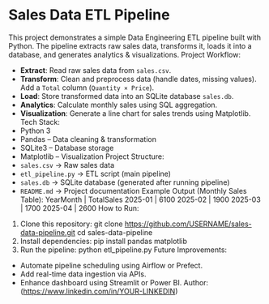 # Sales Data ETL Pipeline
This project demonstrates a simple Data Engineering ETL pipeline built with Python. The pipeline extracts raw sales data, transforms it, loads it into a database, and generates analytics & visualizations.
Project Workflow:
- **Extract**: Read raw sales data from `sales.csv`.
- **Transform**: Clean and preprocess data (handle dates, missing values). Add a `Total` column (`Quantity × Price`).
- **Load**: Store transformed data into an SQLite database `sales.db`.
- **Analytics**: Calculate monthly sales using SQL aggregation.
- **Visualization**: Generate a line chart for sales trends using Matplotlib.
Tech Stack:
- Python 3
- Pandas – Data cleaning & transformation
- SQLite3 – Database storage
- Matplotlib – Visualization
Project Structure:
- `sales.csv` → Raw sales data
- `etl_pipeline.py` → ETL script (main pipeline)
- `sales.db` → SQLite database (generated after running pipeline)
- `README.md` → Project documentation
Example Output (Monthly Sales Table):
YearMonth | TotalSales
2025-01   | 6100
2025-02   | 1900
2025-03   | 1700
2025-04   | 2600
How to Run:
1. Clone this repository:
   git clone https://github.com/USERNAME/sales-data-pipeline.git
   cd sales-data-pipeline
2. Install dependencies:
   pip install pandas matplotlib
3. Run the pipeline:
   python etl_pipeline.py
Future Improvements:
- Automate pipeline scheduling using Airflow or Prefect.
- Add real-time data ingestion via APIs.
- Enhance dashboard using Streamlit or Power BI.
Author: (https://www.linkedin.com/in/YOUR-LINKEDIN)
